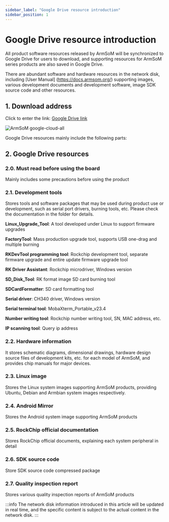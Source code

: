 ```yaml
---
sidebar_label: "Google Drive resource introduction"
sidebar_position: 1
---
```


# Google Drive resource introduction

All product software resources released by ArmSoM will be synchronized to Google Drive for users to download, and supporting resources for ArmSoM series products are also saved in Google Drive.

There are abundant software and hardware resources in the network disk, including [User Manual] (https://docs.armsom.org/) supporting images, various development documents and development software, image SDK source code and other resources.

## 1. Download address

Click to enter the link: [Google Drive link](https://drive.google.com/drive/folders/1aCoC6-5zoMaNBGwwgr_pYIs219aFijFM)

![ArmSoM google-cloud-all](/img/general-tutorial/google-cloud-all.png)

Google Drive resources mainly include the following parts:

## 2. Google Drive resources
### 2.0. Must read before using the board

Mainly includes some precautions before using the product

### 2.1. Development tools

Stores tools and software packages that may be used during product use or development, such as serial port drivers, burning tools, etc. Please check the documentation in the folder for details.

**Linux_Upgrade_Tool**: A tool developed under Linux to support firmware upgrades

**FactoryTool**: Mass production upgrade tool, supports USB one-drag and multiple burning

**RKDevTool programming tool**: Rockchip development tool, separate firmware upgrade and entire update firmware upgrade tool
 
**RK Driver Assistant**: Rockchip microdriver, Windows version

**SD_Disk_Tool**: RK format image SD card burning tool
 
**SDCardFormatter**: SD card formatting tool
 
**Serial driver**: CH340 driver, Windows version
 
**Serial terminal tool**: MobaXterm_Portable_v23.4

**Number writing tool**: Rockchip number writing tool, SN, MAC address, etc.

**IP scanning tool**: Query ip address

### 2.2. Hardware information
It stores schematic diagrams, dimensional drawings, hardware design source files of development kits, etc. for each model of ArmSoM, and provides chip manuals for major devices.

### 2.3. Linux image
Stores the Linux system images supporting ArmSoM products, providing Ubuntu, Debian and Armbian system images respectively.

### 2.4. Android Mirror
Stores the Android system image supporting ArmSoM products

### 2.5. RockChip official documentation
Stores RockChip official documents, explaining each system peripheral in detail

### 2.6. SDK source code
Store SDK source code compressed package

### 2.7. Quality inspection report
Stores various quality inspection reports of ArmSoM products

:::info
The network disk information introduced in this article will be updated in real time, and the specific content is subject to the actual content in the network disk.
:::